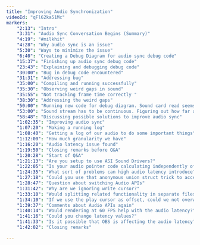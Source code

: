 ```yaml
---
title: "Improving Audio Synchronization"
videoId: "qFl62ka51Mc"
markers:
    "2:13": "Intro"
    "3:31": "Audio Sync Conversation Begins (Summary)"
    "4:19": "#milkhit"
    "4:28": "Why audio sync is an issue"
    "5:30": "Ways to minimize the issue"
    "6:40": "Creating a Debug Diagram for audio sync debug code"
    "15:37": "Finishing up audio sync debug code"
    "23:43": "Explaining and debugging debug code"
    "30:00": "Bug in debug code encountered"
    "31:31": "Addressing bug"
    "35:00": "Compiling and running successfully"
    "35:30": "Observing weird gaps in sound"
    "35:55": "Not tracking frame time correctly "
    "38:30": "Addressing the weird gaps"
    "50:00": "Running new code for debug diagram. Sound card read seems unreliable"
    "53:00": "Sound stream has to be continuous. Figuring out how far ahead of the current play cursor we should be writing"
    "58:48": "Discussing possible solutions to improve audio sync"
    "1:02:35": "Improving audio sync"
    "1:07:20": "Making a running log"
    "1:08:40": "Getting a log of our audio to do some important things"
    "1:12:00": "How much granularity we have"
    "1:16:20": "Audio latency issue found"
    "1:19:50": "Closing remarks before Q&A"
    "1:20:28": "Start of Q&A"
    "1:21:13": "Are you setup to use ASI Sound Drivers?"
    "1:22:05": "Is your audio pointer code calculating independently of the variable-fixed visual frames per second?"
    "1:24:35": "What sort of problems can high audio latency introduce?"
    "1:27:18": "Could you use that anonymous union struct trick to access the members of bitmap info header structure more easily?"
    "1:28:47": "Question about switching Audio APIs"
    "1:31:42": "Why are we ignoring write cursor?"
    "1:33:10": "Would splitting related functionality in separate files help?"
    "1:34:10": "If we use the play cursor as offset, could we not overwrite previously written audio data?"
    "1:39:37": "Comments about Audio APIs again"
    "1:40:14": "Would rendering at 60 FPS help with the audio latency?"
    "1:41:16": "Could you change latency values?"
    "1:41:33": "Is it possible that OBS is affecting the audio latency?"
    "1:42:02": "Closing remarks"

---
```


